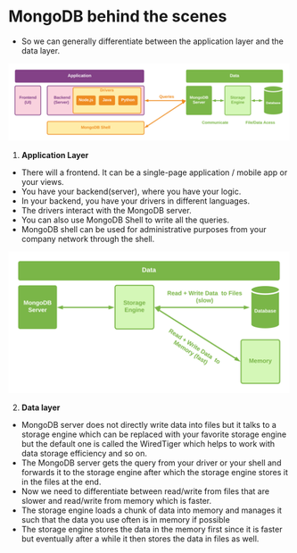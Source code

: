 # MongoDB behind the scenes
* So we can generally differentiate between the application layer and the data layer.

![mongoDB overall working flowchart](../resources/images/fig_1.png)

1. **Application Layer**
* There will a frontend. It can be a single-page application / mobile app or your views.
* You have your backend(server), where you have your logic.
* In your backend, you have your drivers in different languages.
* The drivers interact with the MongoDB server.
* You can also use MongoDB Shell to write all the queries.
* MongoDB shell can be used for administrative purposes from your company network through the shell.


![mongoDB data-layer working flowchart](../resources/images/fig_2.png)

2. **Data layer**
* MongoDB server does not directly write data into files but it talks to a storage engine which can be replaced with your favorite storage engine but the default one is called the WiredTiger which helps to work with data storage efficiency and so on.
* The MongoDB server gets the query from your driver or your shell and forwards it to the storage engine after which the storage engine stores it in the files at the end.
* Now we need to differentiate between read/write from files that are slower and read/write from memory which is faster.
* The storage engine loads a chunk of data into memory and manages it such that the data you use often is in memory if possible
* The storage engine stores the data in the memory first since it is faster but eventually after a while it then stores the data in files as well.